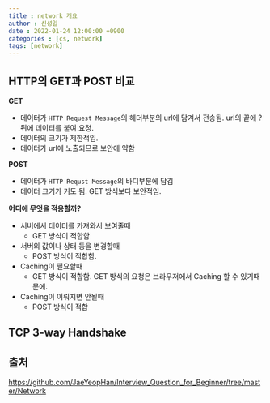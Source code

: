 ```yaml
---
title : network 개요
author : 신성일
date : 2022-01-24 12:00:00 +0900
categories : [cs, network]
tags: [network]
---
```


## **HTTP의 GET과 POST 비교**

**GET**

- 데이터가 `HTTP Request Message`의 헤더부분의 url에 담겨서 전송됨. url의 끝에 ? 뒤에 데이터를 붙여 요청.
- 데이터의 크기가 제한적임.
- 데이터가 url에 노출되므로 보안에 약함

**POST**

- 데이터가 `HTTP Requst Message`의 바디부분에 담김
- 데이터 크기가 커도 됨. GET 방식보다 보안적임.

**어디에 무엇을 적용할까?**

- 서버에서 데이터를 가져와서 보여줄때
  - GET 방식이 적합함
- 서버의 값이나 상태 등을 변경할때
  - POST 방식이 적합함.
- Caching이 필요할때
  - GET 방식이 적합함. GET 방식의 요청은 브라우저에서 Caching 할 수 있기때문에.
- Caching이 이뤄지면 안될때
  - POST 방식이 적합





## **TCP 3-way Handshake**











## 출처

https://github.com/JaeYeopHan/Interview_Question_for_Beginner/tree/master/Network